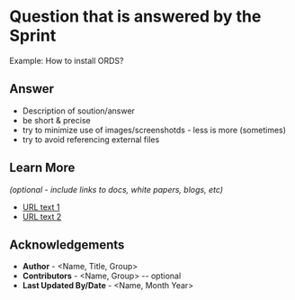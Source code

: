 # Question that is answered by the Sprint
Example: How to install ORDS? 

## Answer
* Description of soution/answer
* be short & precise
* try to minimize use of images/screenshotds - less is more (sometimes)
* try to avoid referencing external files



## Learn More

*(optional - include links to docs, white papers, blogs, etc)*

* [URL text 1](http://docs.oracle.com)
* [URL text 2](http://docs.oracle.com)

## Acknowledgements
* **Author** - <Name, Title, Group>
* **Contributors** -  <Name, Group> -- optional
* **Last Updated By/Date** - <Name, Month Year>
